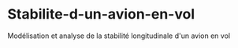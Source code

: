 # Stabilite-d-un-avion-en-vol
Modélisation et analyse de la stabilité longitudinale d'un avion en vol
